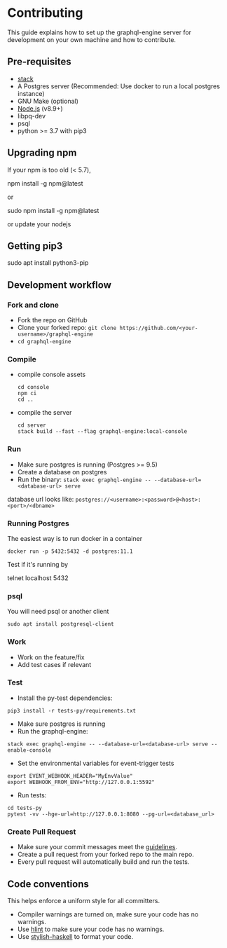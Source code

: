 # Contributing

This guide explains how to set up the graphql-engine server for development on your
own machine and how to contribute.

## Pre-requisites

- [stack](https://docs.haskellstack.org/en/stable/README/#how-to-install)
- A Postgres server (Recommended: Use docker to run a local postgres instance)
- GNU Make (optional)
- [Node.js](https://nodejs.org/en/) (v8.9+)
- libpq-dev
- psql
- python >= 3.7 with pip3

## Upgrading npm

If your npm is too old  (< 5.7),

npm install -g npm@latest

or

sudo npm install -g npm@latest

or update your nodejs

## Getting pip3

sudo apt install python3-pip

## Development workflow

### Fork and clone
- Fork the repo on GitHub
- Clone your forked repo: `git clone https://github.com/<your-username>/graphql-engine`
- `cd graphql-engine`

### Compile
- compile console assets
  ```
  cd console
  npm ci
  cd ..
  ```
- compile the server
  ```
  cd server
  stack build --fast --flag graphql-engine:local-console
  ```

### Run
- Make sure postgres is running (Postgres >= 9.5)
- Create a database on postgres
- Run the binary: `stack exec graphql-engine -- --database-url=<database-url> serve`

database url looks like: `postgres://<username>:<password>@<host>:<port>/<dbname>`

### Running Postgres

The easiest way is to run docker in a container

````
docker run -p 5432:5432 -d postgres:11.1
````

Test if it's running by

telnet localhost 5432

### psql

You will need psql or another client

````
sudo apt install postgresql-client
````


### Work
- Work on the feature/fix
- Add test cases if relevant

### Test
- Install the py-test dependencies:

```
pip3 install -r tests-py/requirements.txt
```

- Make sure postgres is running
- Run the graphql-engine:

```
stack exec graphql-engine -- --database-url=<database-url> serve --enable-console
```

- Set the environmental variables for event-trigger tests

```
export EVENT_WEBHOOK_HEADER="MyEnvValue"
export WEBHOOK_FROM_ENV="http://127.0.0.1:5592"
```

- Run tests:

```
cd tests-py
pytest -vv --hge-url=http://127.0.0.1:8080 --pg-url=<database_url>
```

### Create Pull Request
- Make sure your commit messages meet the [guidelines](../CONTRIBUTING.md).
- Create a pull request from your forked repo to the main repo.
- Every pull request will automatically build and run the tests.

## Code conventions

This helps enforce a uniform style for all committers.

- Compiler warnings are turned on, make sure your code has no warnings.
- Use [hlint](https://github.com/ndmitchell/hlint) to make sure your code has no warnings.
- Use [stylish-haskell](https://github.com/jaspervdj/stylish-haskell) to format your code.
